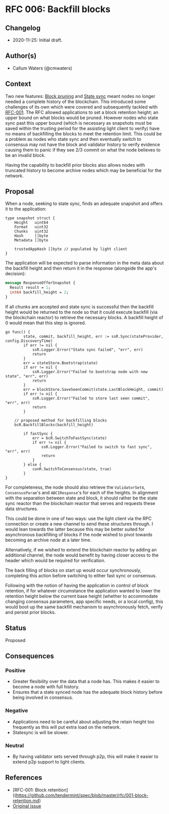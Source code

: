 # RFC 006: Backfill blocks

## Changelog

- 2020-11-25: Initial draft.

## Author(s)

- Callum Waters (@cmwaters)

## Context

Two new features: [Block pruning](https://github.com/tendermint/tendermint/issues/3652)
and [State sync](https://github.com/tendermint/tendermint/blob/master/docs/architecture/adr-042-state-sync.md)
meant nodes no longer needed a complete history of the blockchain. This
introduced some challenges of its own which were covered and subsequently
tackled with [RFC-001](https://github.com/tendermint/spec/blob/master/rfc/001-block-retention.md).
The RFC allowed applications to set a block retention height; an upper bound on
what blocks would be pruned. However nodes who state sync past this upper bound
(which is necessary as snapshots must be saved within the trusting period for
the assisting light client to verify) have no means of backfilling the blocks
to meet the retention limit. This could be a problem as nodes who state sync and
then eventually switch to consensus may not have the block and validator
history to verify evidence causing them to panic if they see 2/3 commit on what
the node believes to be an invalid block.

Having the capability to backfill prior blocks also allows nodes with
truncated history to become archive nodes which may be beneficial for the
network.                                            

## Proposal

When a node, seeking to state sync, finds an adequate snapshot and offers it to
the application:

```golang
type snapshot struct {
 	Height   uint64
 	Format   uint32
 	Chunks   uint32
 	Hash     []byte
 	Metadata []byte

 	trustedAppHash []byte // populated by light client
}
```

The application will be expected to parse information in the meta data about
the backfill height and then return it in the response (alongside the app's
decision):

```proto
message ResponseOfferSnapshot {
  Result result = 1;
  int64 backfill_height = 2;
}
```

If all chunks are accepted and state sync is successful then the backfill height
would be returned to the node so that it could execute backfill (via the
blockchain reactor) to retrieve the necessary blocks. A backfill height of 0
would mean that this step is ignored.

```golang
go func() {
		state, commit, backfill_height, err := ssR.Sync(stateProvider, config.DiscoveryTime)
		if err != nil {
			ssR.Logger.Error("State sync failed", "err", err)
			return
		}
		err = stateStore.Bootstrap(state)
		if err != nil {
			ssR.Logger.Error("Failed to bootstrap node with new state", "err", err)
			return
		}
		err = blockStore.SaveSeenCommit(state.LastBlockHeight, commit)
		if err != nil {
			ssR.Logger.Error("Failed to store last seen commit", "err", err)
			return
		}

    // proposed method for backfilling blocks
    bcR.BackfillBlocks(backfill_height)

		if fastSync {
			err = bcR.SwitchToFastSync(state)
			if err != nil {
				ssR.Logger.Error("Failed to switch to fast sync", "err", err)
				return
			}
		} else {
			conR.SwitchToConsensus(state, true)
		}
}

```

For completeness, the node should also retrieve the `ValidatorSet`s,
`ConsensusParam`'s and `ABCIResponse`'s for each of the heights. In alignment
with the separation between state and block, it should rather be the state sync
reactor than the blockchain reactor that serves and requests these data
structures.

This could be done in one of two ways: use the light client via the
RPC connection or create a new channel to send these structures through. I
would lean towards the latter because this may be better suited for asynchronous
backfilling of blocks if the node wished to pivot towards becoming an archive
node at a later time.

Alternatively, if we wished to extend the blockchain reactor by adding an
additional channel, the node would benefit by having closer access to the header
which would be required for verification.

The back filling of blocks on start up would occur synchronously, completing
this action before switching to either fast sync or consensus.

Following with the notion of having the application in control of block
retention, if for whatever circumstance the application wanted to lower the
retention height below the current base height (whether to accommodate changing
consensus parameters, app specific needs, or a local config), this would boot
up the same backfill mechanism to asynchronously fetch, verify and persist
prior blocks.

## Status

Proposed

## Consequences

### Positive

- Greater flexibility over the data that a node has. This makes it easier to
become a node with full history.
- Ensures that a state synced node has the adequate block history before
being involved in consensus.

### Negative

- Applications need to be careful about adjusting the retain height too
frequently as this will put extra load on the network.
- Statesync is will be slower.

### Neutral

- By having validator sets served through p2p, this will make it easier to
extend p2p support to light clients.

## References

- [RFC-001: Block retention]((https://github.com/tendermint/spec/blob/master/rfc/001-block-retention.md)
- [Original issue](https://github.com/tendermint/tendermint/issues/4629)

